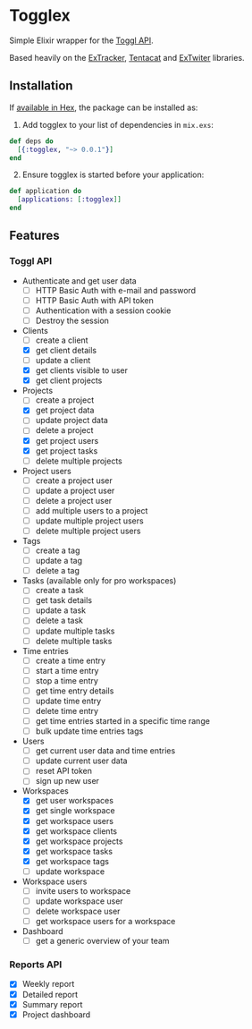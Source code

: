 # Togglex

Simple Elixir wrapper for the [Toggl API](https://github.com/toggl/toggl_api_docs).

Based heavily on the [ExTracker](https://github.com/dashofcode/extracker),
[Tentacat](https://github.com/edgurgel/tentacat) and
[ExTwiter](https://github.com/parroty/extwitter) libraries.

## Installation

If [available in Hex](https://hex.pm/docs/publish), the package can be installed as:

1. Add togglex to your list of dependencies in `mix.exs`:

  ```elixir
  def deps do
    [{:togglex, "~> 0.0.1"}]
  end
  ```

2. Ensure togglex is started before your application:

  ```elixir
  def application do
    [applications: [:togglex]]
  end
  ```

## Features

### Toggl API

* Authenticate and get user data
  * [ ] HTTP Basic Auth with e-mail and password
  * [ ] HTTP Basic Auth with API token
  * [ ] Authentication with a session cookie
  * [ ] Destroy the session

* Clients
  * [ ] create a client
  * [x] get client details
  * [ ] update a client
  * [x] get clients visible to user
  * [x] get client projects

* Projects
  * [ ] create a project
  * [x] get project data
  * [ ] update project data
  * [ ] delete a project
  * [x] get project users
  * [x] get project tasks
  * [ ] delete multiple projects

* Project users
  * [ ] create a project user
  * [ ] update a project user
  * [ ] delete a project user
  * [ ] add multiple users to a project
  * [ ] update multiple project users
  * [ ] delete multiple project users

* Tags
  * [ ] create a tag
  * [ ] update a tag
  * [ ] delete a tag

* Tasks (available only for pro workspaces)
  * [ ] create a task
  * [ ] get task details
  * [ ] update a task
  * [ ] delete a task
  * [ ] update multiple tasks
  * [ ] delete multiple tasks

* Time entries
  * [ ] create a time entry
  * [ ] start a time entry
  * [ ] stop a time entry
  * [ ] get time entry details
  * [ ] update time entry
  * [ ] delete time entry
  * [ ] get time entries started in a specific time range
  * [ ] bulk update time entries tags

* Users
  * [ ] get current user data and time entries
  * [ ] update current user data
  * [ ] reset API token
  * [ ] sign up new user

* Workspaces
  * [x] get user workspaces
  * [x] get single workspace
  * [x] get workspace users
  * [x] get workspace clients
  * [x] get workspace projects
  * [x] get workspace tasks
  * [x] get workspace tags
  * [ ] update workspace

* Workspace users
  * [ ] invite users to workspace
  * [ ] update workspace user
  * [ ] delete workspace user
  * [ ] get workspace users for a workspace

* Dashboard
  * [ ] get a generic overview of your team

### Reports API

* [x] Weekly report
* [x] Detailed report
* [x] Summary report
* [x] Project dashboard
